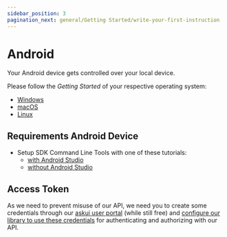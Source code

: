 ```yaml
---
sidebar_position: 3
pagination_next: general/Getting Started/write-your-first-instruction
---
```


# Android

Your Android device gets controlled over your local device.

Please follow the _Getting Started_ of your respective operating system:

- [Windows](../02-Getting%20Started/getting-started-windows.md)
- [macOS](getting-started-macos.md)
- [Linux](getting-started-linux.md)

## Requirements Android Device

- Setup SDK Command Line Tools with one of these tutorials:
    - [with Android Studio](../06-Tutorials/setup-android.md)
    - [without Android Studio](../06-Tutorials/setup-android.md#set-up-sdk-command-line-tools-without-android-studio)

## Access Token

As we need to prevent misuse of our API, we need you to create some credentials through our [askui user portal](https://app.v2.askui.com/) (while still free) and [configure our library to use these credentials](../../api/Configuration/askui-ui-control-client#credentials) for authenticating and authorizing with our API.
